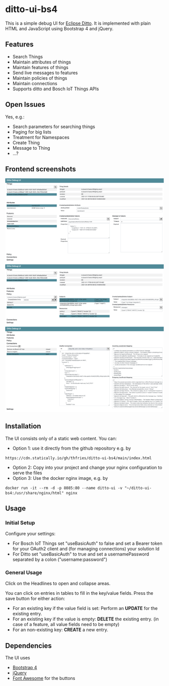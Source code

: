 # ditto-ui-bs4
This is a simple debug UI for [Eclipse Ditto](https://www.eclipse.org/ditto/). It is implemented with plain HTML and JavaScript using Bootstrap 4 and jQuery. 

## Features
- Search Things
- Maintain attributes of things
- Maintain features of things
- Send live messages to features
- Maintain policies of things
- Maintain connections
- Supports ditto and Bosch IoT Things APIs

## Open Issues
Yes, e.g.:
- Search parameters for searching things
- Paging for big lists
- Treatment for Namespaces
- Create Thing
- Message to Thing
- ...?

## Frontend screenshots

![](./images/screenshot.png)
![](./images/screenshotPolicy.png)
![](./images/screenshotConnections.png)

## Installation
The UI consists only of a static web content. You can:
- Option 1: use it directly from the github repository e.g. by
```
https://cdn.statically.io/gh/thfries/ditto-ui-bs4/main/index.html
```
- Option 2: Copy into your project and change your nginx configuration to serve the files
- Option 3: Use the docker nginx image, e.g. by
```
docker run -it --rm -d -p 8085:80 --name ditto-ui -v "~/ditto-ui-bs4:/usr/share/nginx/html" nginx
```
 

## Usage
### Initial Setup
Configure your settings:
- For Bosch IoT Things set "useBasicAuth" to false and set a Bearer token for your OAuth2 client and (for managing connections) your solution Id
- For Ditto set "useBasicAuth" to true and set a usernamePassword separated by a colon ("username:password")

### General Usage
Click on the Headlines to open and collapse areas.

You can click on entries in tables to fill in the key/value fields.
Press the save button for either action:
- For an existing key if the value field is set: Perform an **UPDATE** for the existing entry.
- For an existing key if the value is empty: **DELETE** the existing entry. (in case of a feature, all value fields need to be empty)
- For an non-existing key: **CREATE** a new entry. 

## Dependencies
The UI uses
- [Bootstrap 4](https://getbootstrap.com)
- [jQuery](https://jquery.com)
- [Font Awesome](https://fontawesome.com) for the buttons

